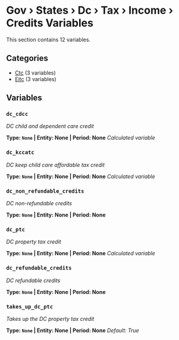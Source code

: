 # Gov › States › Dc › Tax › Income › Credits Variables

This section contains 12 variables.

## Categories

- [Ctc](ctc/index.md) (3 variables)
- [Eitc](eitc/index.md) (3 variables)

## Variables

### `dc_cdcc`
*DC child and dependent care credit*

**Type: `None` | Entity: None | Period: None**
*Calculated variable*

### `dc_kccatc`
*DC keep child care affordable tax credit*

**Type: `None` | Entity: None | Period: None**
*Calculated variable*

### `dc_non_refundable_credits`
*DC non-refundable credits*

**Type: `None` | Entity: None | Period: None**

### `dc_ptc`
*DC property tax credit*

**Type: `None` | Entity: None | Period: None**
*Calculated variable*

### `dc_refundable_credits`
*DC refundable credits*

**Type: `None` | Entity: None | Period: None**

### `takes_up_dc_ptc`
*Takes up the DC property tax credit*

**Type: `None` | Entity: None | Period: None**
*Default: True*
